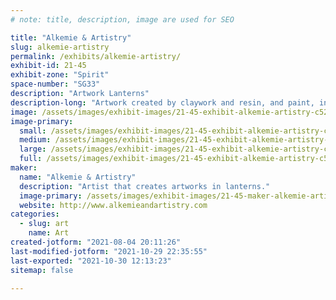 ```yaml
---
# note: title, description, image are used for SEO

title: "Alkemie & Artistry"
slug: alkemie-artistry
permalink: /exhibits/alkemie-artistry/
exhibit-id: 21-45
exhibit-zone: "Spirit"
space-number: "SG33"
description: "Artwork Lanterns"
description-long: "Artwork created by claywork and resin, and paint, inside of a lantern and lit with led lights."
image: /assets/images/exhibit-images/21-45-exhibit-alkemie-artistry-c526d3d8-5bee-40f6-91ae-383ccf85ad89-large.jpeg
image-primary: 
  small: /assets/images/exhibit-images/21-45-exhibit-alkemie-artistry-c526d3d8-5bee-40f6-91ae-383ccf85ad89-small.jpeg
  medium: /assets/images/exhibit-images/21-45-exhibit-alkemie-artistry-c526d3d8-5bee-40f6-91ae-383ccf85ad89-medium.jpeg
  large: /assets/images/exhibit-images/21-45-exhibit-alkemie-artistry-c526d3d8-5bee-40f6-91ae-383ccf85ad89-large.jpeg
  full: /assets/images/exhibit-images/21-45-exhibit-alkemie-artistry-c526d3d8-5bee-40f6-91ae-383ccf85ad89-full.jpeg
maker: 
  name: "Alkemie & Artistry"
  description: "Artist that creates artworks in lanterns."
  image-primary: /assets/images/exhibit-images/21-45-maker-alkemie-artistry-f91236df-aad8-45a6-b41a-698cfe70f617-medium.jpeg
  website: http://www.alkemieandartistry.com
categories: 
  - slug: art
    name: Art
created-jotform: "2021-08-04 20:11:26"
last-modified-jotform: "2021-10-29 22:35:55"
last-exported: "2021-10-30 12:13:23"
sitemap: false

---
```

